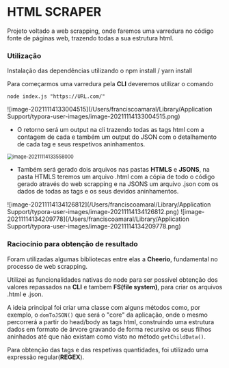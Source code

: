 HTML SCRAPER 
==============================

Projeto voltado a web scrapping, onde faremos uma varredura no código fonte de páginas web, trazendo todas a  sua estrutura html. 

### Utilização

Instalação das dependências utilizando o npm install / yarn install

Para começarmos uma varredura pela **CLI** deveremos utilizar o comando 

`node index.js "https://URL.com/"`

![image-20211114133004515](/Users/franciscoamaral/Library/Application Support/typora-user-images/image-20211114133004515.png)

- O retorno será um output na cli trazendo todas as tags html com a contagem de cada e também um output do JSON com o detalhamento de cada tag e seus respetivos aninhamentos.

<img src="/Users/franciscoamaral/Library/Application Support/typora-user-images/image-20211114133558000.png" alt="image-20211114133558000" style="zoom:80%;" />



- Também será gerado dois arquivos nas pastas **HTMLS** e **JSONS**, na pasta HTMLS teremos um arquivo .html com a cópia de todo o código gerado através do web scrapping e na JSONS um arquivo .json com os dados de todas as tags e os seus devidos aninhamentos.



![image-20211114134126812](/Users/franciscoamaral/Library/Application Support/typora-user-images/image-20211114134126812.png)  ![image-20211114134209778](/Users/franciscoamaral/Library/Application Support/typora-user-images/image-20211114134209778.png)

### Raciocínio para obtenção de resultado

Foram utilizadas algumas bibliotecas entre elas a **Cheerio**, fundamental no processo de web scrapping.

Utilizei as funcionalidades nativas do node para ser possível obtenção dos valores repassados na **CLI** e tambem  **FS(file system)**, para criar os arquivos .html e .json.

A ideia principal foi criar uma classe com alguns métodos como, por exemplo, o  `domToJSON()` que será o "core" da aplicação, onde o mesmo percorrerá a partir do head/body as tags html, construindo uma estrutura dados em formato de árvore gravando de forma recursiva os seus filhos aninhados até que não existam como visto no método `getChildData()`.

Para obtenção das tags e das respetivas quantidades, foi utilizado uma expressão regular(**REGEX**).
